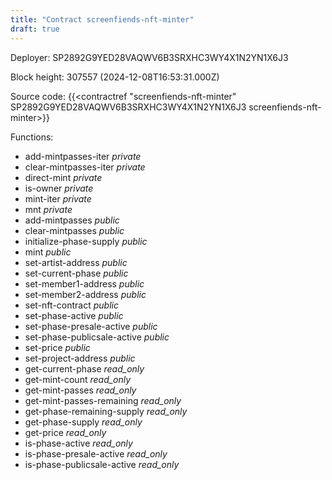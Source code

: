 ```yaml
---
title: "Contract screenfiends-nft-minter"
draft: true
---
```

Deployer: SP2892G9YED28VAQWV6B3SRXHC3WY4X1N2YN1X6J3


 



Block height: 307557 (2024-12-08T16:53:31.000Z)

Source code: {{<contractref "screenfiends-nft-minter" SP2892G9YED28VAQWV6B3SRXHC3WY4X1N2YN1X6J3 screenfiends-nft-minter>}}

Functions:

* add-mintpasses-iter _private_
* clear-mintpasses-iter _private_
* direct-mint _private_
* is-owner _private_
* mint-iter _private_
* mnt _private_
* add-mintpasses _public_
* clear-mintpasses _public_
* initialize-phase-supply _public_
* mint _public_
* set-artist-address _public_
* set-current-phase _public_
* set-member1-address _public_
* set-member2-address _public_
* set-nft-contract _public_
* set-phase-active _public_
* set-phase-presale-active _public_
* set-phase-publicsale-active _public_
* set-price _public_
* set-project-address _public_
* get-current-phase _read_only_
* get-mint-count _read_only_
* get-mint-passes _read_only_
* get-mint-passes-remaining _read_only_
* get-phase-remaining-supply _read_only_
* get-phase-supply _read_only_
* get-price _read_only_
* is-phase-active _read_only_
* is-phase-presale-active _read_only_
* is-phase-publicsale-active _read_only_
